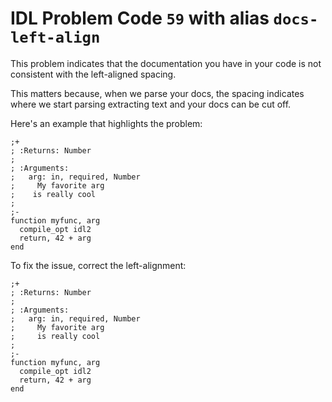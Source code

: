 # IDL Problem Code `59` with alias `docs-left-align`

<!--@include: ./severity/disable_problem.md-->

<!--@include: ./severity/docs_error.md-->

This problem indicates that the documentation you have in your code is not consistent with the left-aligned spacing.

This matters because, when we parse your docs, the spacing indicates where we start parsing extracting text and your docs can be cut off.

Here's an example that highlights the problem:

```idl{7}
;+
; :Returns: Number
;
; :Arguments:
;   arg: in, required, Number
;     My favorite arg
;    is really cool
;
;-
function myfunc, arg
  compile_opt idl2
  return, 42 + arg
end
```

To fix the issue, correct the left-alignment:

```idl{7}
;+
; :Returns: Number
;
; :Arguments:
;   arg: in, required, Number
;     My favorite arg
;     is really cool
;
;-
function myfunc, arg
  compile_opt idl2
  return, 42 + arg
end
```
